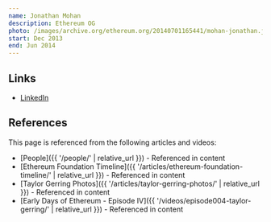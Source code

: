 ```yaml
---
name: Jonathan Mohan
description: Ethereum OG
photo: /images/archive.org/ethereum.org/20140701165441/mohan-jonathan.jpg
start: Dec 2013
end: Jun 2014
---
```


## Links

- [LinkedIn](https://www.linkedin.com/in/jonathanmohan/)

## References

This page is referenced from the following articles and videos:

- [People]({{ '/people/' | relative_url }}) - Referenced in content
- [Ethereum Foundation Timeline]({{ '/articles/ethereum-foundation-timeline/' | relative_url }}) - Referenced in content
- [Taylor Gerring Photos]({{ '/articles/taylor-gerring-photos/' | relative_url }}) - Referenced in content
- [Early Days of Ethereum - Episode IV]({{ '/videos/episode004-taylor-gerring/' | relative_url }}) - Referenced in content